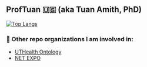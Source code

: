## ProfTuan 🇺🇸 (aka Tuan Amith, PhD)

[![Top Langs](https://github-readme-stats.vercel.app/api/top-langs/?username=ProfTuan&size_weight=0.5&count_weight=0.5&hide=postscript)](https://github.com/ProfTuan/github-readme-stats)

### 🔭 Other repo organizations I am involved in:

- [UTHealth Ontology](https://github.com/UTHealth-Ontology)
- [NET EXPO](https://github.com/NET-EXPO)



